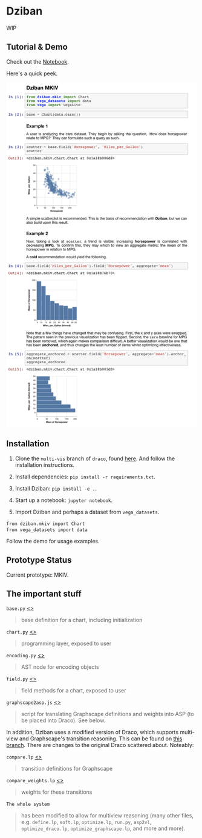 # Dziban

WIP

## Tutorial & Demo

Check out the [Notebook](https://github.com/haldenl/dziban/blob/master/examples/MKIV.ipynb).

Here's a quick peek.

![img](https://github.com/haldenl/dziban/blob/master/examples/example.png)

## Installation

1. Clone the `multi-vis` branch of `draco`, found [here](https://github.com/uwdata/draco/tree/multi-vis). And follow the installation instructions.

2. Install dependencies: `pip install -r requirements.txt`.

3. Install Dziban: `pip install -e .`.

4. Start up a notebook: `jupyter notebook`.

5. Import Dziban and perhaps a dataset from `vega_datasets`.

```
from dziban.mkiv import Chart
from vega_datasets import data
```

Follow the demo for usage examples.

## Prototype Status

Current prototype: MKIV.

## The important stuff

`base.py` [<>](https://github.com/haldenl/dziban/blob/master/dziban/mkiv/base.py)
>base definition for a chart, including initialization

`chart.py` [<>](https://github.com/haldenl/dziban/blob/master/dziban/mkiv/chart.py)
>programming layer, exposed to user

`encoding.py` [<>](https://github.com/haldenl/dziban/blob/master/dziban/mkiv/encoding.py)
>AST node for encoding objects

`field.py` [<>](https://github.com/haldenl/dziban/blob/master/dziban/mkiv/field.py)
>field methods for a chart, exposed to user

`graphscape2asp.js` [<>](https://github.com/haldenl/dziban/blob/master/dziban/asp/graphscapeToAsp.js)
>script for translating Graphscape definitions and weights into ASP (to be placed into Draco). See below.

In addition, Dziban uses a modified version of Draco, which supports multi-view and Graphscape's transition reasoning.
This can be found on [this branch](https://github.com/uwdata/draco/tree/multi-vis). There are changes to the original Draco scattered about. Noteably:

`compare.lp` [<>](https://github.com/uwdata/draco/blob/multi-vis/asp/compare.lp)
>transition definitions for Graphscape

`compare_weights.lp` [<>](https://github.com/uwdata/draco/blob/multi-vis/asp/compare_weights.lp)
>weights for these transitions

`The whole system`
>has been modified to allow for multiview reasoning (many other files, e.g. `define.lp`, `soft.lp`, `optimize.lp`, `run.py`, `asp2vl`, `optimize_draco.lp`, `optimize_graphscape.lp`, and more and more).
